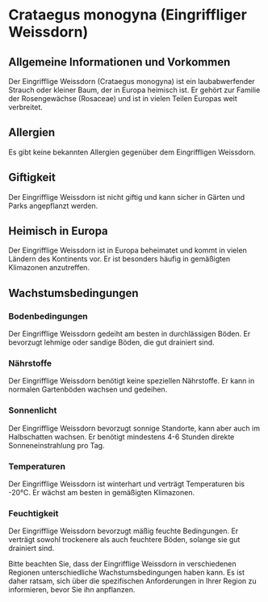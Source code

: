 # Crataegus monogyna (Eingriffliger Weissdorn)

## Allgemeine Informationen und Vorkommen
Der Eingrifflige Weissdorn (Crataegus monogyna) ist ein laubabwerfender Strauch oder kleiner Baum, der in Europa heimisch ist. Er gehört zur Familie der Rosengewächse (Rosaceae) und ist in vielen Teilen Europas weit verbreitet. 

## Allergien
Es gibt keine bekannten Allergien gegenüber dem Eingriffligen Weissdorn.

## Giftigkeit
Der Eingrifflige Weissdorn ist nicht giftig und kann sicher in Gärten und Parks angepflanzt werden.

## Heimisch in Europa
Der Eingrifflige Weissdorn ist in Europa beheimatet und kommt in vielen Ländern des Kontinents vor. Er ist besonders häufig in gemäßigten Klimazonen anzutreffen.

## Wachstumsbedingungen
### Bodenbedingungen
Der Eingrifflige Weissdorn gedeiht am besten in durchlässigen Böden. Er bevorzugt lehmige oder sandige Böden, die gut drainiert sind.

### Nährstoffe
Der Eingrifflige Weissdorn benötigt keine speziellen Nährstoffe. Er kann in normalen Gartenböden wachsen und gedeihen.

### Sonnenlicht
Der Eingrifflige Weissdorn bevorzugt sonnige Standorte, kann aber auch im Halbschatten wachsen. Er benötigt mindestens 4-6 Stunden direkte Sonneneinstrahlung pro Tag.

### Temperaturen
Der Eingrifflige Weissdorn ist winterhart und verträgt Temperaturen bis -20°C. Er wächst am besten in gemäßigten Klimazonen.

### Feuchtigkeit
Der Eingrifflige Weissdorn bevorzugt mäßig feuchte Bedingungen. Er verträgt sowohl trockenere als auch feuchtere Böden, solange sie gut drainiert sind.

Bitte beachten Sie, dass der Eingrifflige Weissdorn in verschiedenen Regionen unterschiedliche Wachstumsbedingungen haben kann. Es ist daher ratsam, sich über die spezifischen Anforderungen in Ihrer Region zu informieren, bevor Sie ihn anpflanzen.
